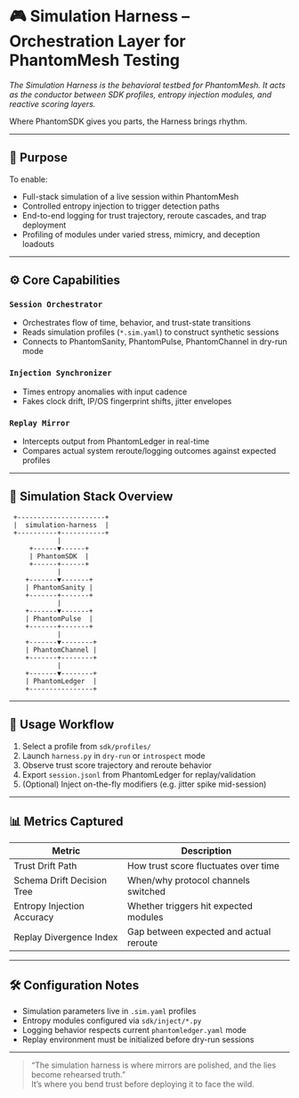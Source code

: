 # 🎮 Simulation Harness – Orchestration Layer for PhantomMesh Testing

_The Simulation Harness is the behavioral testbed for PhantomMesh. It acts as the conductor between SDK profiles, entropy injection modules, and reactive scoring layers._

Where PhantomSDK gives you parts, the Harness brings rhythm.

---

## 🎯 Purpose

To enable:
- Full-stack simulation of a live session within PhantomMesh
- Controlled entropy injection to trigger detection paths
- End-to-end logging for trust trajectory, reroute cascades, and trap deployment
- Profiling of modules under varied stress, mimicry, and deception loadouts

---

## ⚙️ Core Capabilities

### `Session Orchestrator`
- Orchestrates flow of time, behavior, and trust-state transitions
- Reads simulation profiles (`*.sim.yaml`) to construct synthetic sessions
- Connects to PhantomSanity, PhantomPulse, PhantomChannel in dry-run mode

### `Injection Synchronizer`
- Times entropy anomalies with input cadence
- Fakes clock drift, IP/OS fingerprint shifts, jitter envelopes

### `Replay Mirror`
- Intercepts output from PhantomLedger in real-time
- Compares actual system reroute/logging outcomes against expected profiles

---

## 📐 Simulation Stack Overview

     +----------------------+
     |  simulation-harness  |
     +----------+-----------+
                |
         +------▼------+
         | PhantomSDK  |
         +------+------+     
                |
        +-------▼-------+
        | PhantomSanity |
        +-------+-------+
                |
        +-------▼-------+
        | PhantomPulse  |
        +-------+-------+
                |
        +-------▼--------+
        | PhantomChannel |
        +-------+--------+
                |
        +-------▼--------+
        | PhantomLedger  |
        +----------------+

---

## 📁 Usage Workflow

1. Select a profile from `sdk/profiles/`
2. Launch `harness.py` in `dry-run` or `introspect` mode
3. Observe trust score trajectory and reroute behavior
4. Export `session.jsonl` from PhantomLedger for replay/validation
5. (Optional) Inject on-the-fly modifiers (e.g. jitter spike mid-session)

---

## 📊 Metrics Captured

| Metric                      | Description                            |
|-----------------------------|----------------------------------------|
| Trust Drift Path            | How trust score fluctuates over time   |
| Schema Drift Decision Tree  | When/why protocol channels switched    |
| Entropy Injection Accuracy  | Whether triggers hit expected modules  |
| Replay Divergence Index     | Gap between expected and actual reroute |

---

## 🛠️ Configuration Notes

- Simulation parameters live in `.sim.yaml` profiles
- Entropy modules configured via `sdk/inject/*.py`
- Logging behavior respects current `phantomledger.yaml` mode
- Replay environment must be initialized before dry-run sessions

---

> “The simulation harness is where mirrors are polished, and the lies become rehearsed truth.”  
> It’s where you bend trust before deploying it to face the wild.

